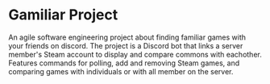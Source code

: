 # Gamiliar Project

An agile software engineering project about finding familiar games with your friends on discord.
The project is a Discord bot that links a server member's Steam account to display and compare commons with eachother.
Features commands for polling, add and removing Steam games, and comparing games with individuals or with all member on the server.